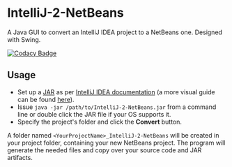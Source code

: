IntelliJ-2-NetBeans
===================
A Java GUI to convert an IntelliJ IDEA project to a NetBeans one. Designed with Swing.

[![Codacy Badge](https://api.codacy.com/project/badge/10a7e4194f82425688575eb6ece0a615)](https://www.codacy.com/app/nmaggioni/IntelliJ-2-NetBeans)

Usage
-----
+ Set up a [JAR][1] as per [IntelliJ IDEA documentation][2] (a more visual guide can be found [here][3]).
+ Issue ```java -jar /path/to/IntelliJ-2-NetBeans.jar``` from a command line or double click the JAR file if your OS supports it.
+ Specify the project's folder and click the **Convert** button.

A folder named ```<YourProjectName>_IntelliJ-2-NetBeans``` will be created in your project folder, containing your new NetBeans project. The program will generate the needed files and copy over your source code and JAR artifacts.  

[1]: https://www.jetbrains.com/idea/help/create-jar-from-modules-dialog.html
[2]: https://www.jetbrains.com/idea/help/configuring-artifacts.html
[3]: https://blog.jetbrains.com/idea/2010/08/quickly-create-jar-artifact/
